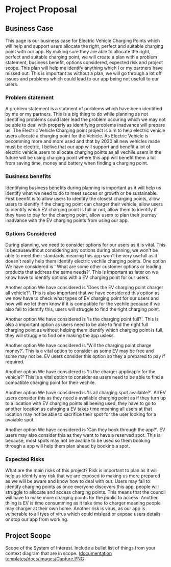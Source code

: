 # Project Proposal

## Business Case 
This page is our business case for Electric Vehicle Charging Points which will help and support users allocate the right, perfect and suitable charging point with our app. By making sure they are able to allocate the right, perfect and suitable charging point, we will create a plan with a problem statement, business benefit, options considered, expected risk and project scope. This plan will help me identify anything which I or my partners have missed out. This is important as without a plan, we will go through a lot off issues and problems which could lead to our app being not usefull to our users.

### Problem statement
 A problem statement is a statment of porblems which have been identified by me or my partners. This is a big thing to do while planning as not identifing problems could later lead the problem occuring which we may not be able to deal with properly as identifying problems inadvance will prepare us.
The Electric Vehicle Charging point project is aim to help electric vehicle users allocate a charging point for the Vehicle. As Electric Vehicle is becomming more and more used and that by 2030 all new vehicles made must be electric, I belive that our app will support and benefit a lot of electric vehicle users to allocate charging points as all vechile users in the future will be using charging point where this app will benefit them a lot from saving time, money and battery when finding a charging point.

### Business benefits
Identifying business benefits during planning is important as it will help us identify what we need to do to meet succes or growth or be sustainable.
 First beenfit is to allow users to identify the closest charging points, allow users to idenitfy if the charging point can charger their vehicle, allow users to identify which EV charging point is full or not, allow them to identify if they have to pay for the charging point, allow users to plan their journey inadvance with the EV charging points from using our app. 
      
      

### Options Considered
During planning, we need to consider options for our users as it is vital. This is becausewithout considering any options during planning, we won't be able to meet their standards meaning this app won't be very usefull as it doesn't really help them identify electric vechile charging points.
One option We have considered is ' What are some other customer options or leading products that address the same needs?'. This is important as later on we know have to identify options with a EV charging point for our users.

Another option We have considered is 'Does the EV charging point charger all vehicle?'. This is also important that we have considered this option as we now have to check what types of EV charging point for our users and how will we let them know if it is compatible for the vechile because if we also fail to identify this, users will struggle to find the right charging point.

Another option We have considered is 'Is the charging point full?'. This is also a  important option as users need to be able to find the right full charging point as without helping them identify which charging point is full, they will struggle to find one making the app usless.

Another option We have considered is 'Will the charging point charge money?'. This is a vital option to consider as some EV may be free and some may not be. EV users consider this option so they a prepared to pay if required. 

Another option We have considered is 'Is the charger applicaple for the vehicle?' This is a vital option to consider as users need to be able to find a compatible charging point for their vechile.

Another option We have considered is 'Is all charging spot available?'. All EV users consider this as they need a available charging point as if they turn up to a location with EV charging points all beeing used, they have to go to another location as cahrging a EV takes time meaning all users at that location may not be able to sacrifice their spot for the user looking for a avaiable spot.

Another option We have considered is 'Can they book through the app?'. EV users may also consider this as they want to have a reserved spot. This is because, most spots may not be avaible to be used so them booking through a app will help them plan ahead by bookinb a spot.
      

### Expected Risks
 What are the main risks of this project?
  Risk is  important to plan as it will help us identify any risk that we are exposed to making us more prepared as we will be aware and know how to deal with out.
Users may fail to identify charging points as once everyone discovers this app, people will struggle to allocate and access charging points. This means that the council will have to make more charging points for the public to access. Another thiing is EV is time consumming as it take time to charger meaning people may charger at their own home. Another risk is virus, as our app is vulnerable to all tyes of virus which could mislead or expose users details or stop our app from working.


## Project Scope
Scope of the System of Interest. Include a bullet list of things from your context diagram that are in scope.
([documentation templates/docs/images/Capture.PNG](https://raw.githubusercontent.com/y2-aidid/Electric-Vehicle-Charging-Points/main/documentation%20templates/docs/images/Capture.PNG?token=GHSAT0AAAAAACKHURWAQA6KX75B2YDX7PT6ZKSFKMA)
